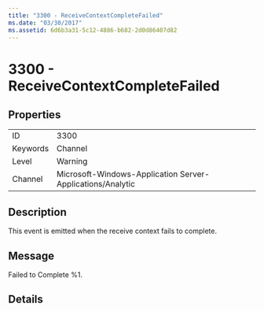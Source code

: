 ```yaml
---
title: "3300 - ReceiveContextCompleteFailed"
ms.date: "03/30/2017"
ms.assetid: 6d6b3a31-5c12-4886-b682-2d0d86407d82
---
```

# 3300 - ReceiveContextCompleteFailed

## Properties  
  
|||  
|-|-|  
|ID|3300|  
|Keywords|Channel|  
|Level|Warning|  
|Channel|Microsoft-Windows-Application Server-Applications/Analytic|  
  
## Description  

 This event is emitted when the receive context fails to complete.  
  
## Message  

 Failed to Complete %1.  
  
## Details
